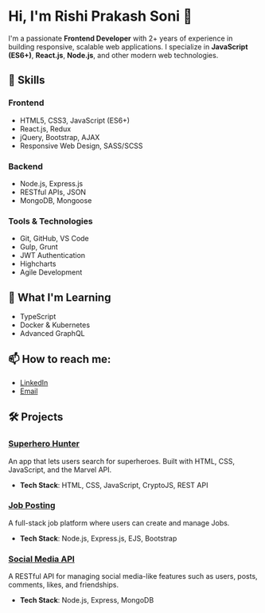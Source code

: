 # Hi, I'm Rishi Prakash Soni 👋

I'm a passionate **Frontend Developer** with 2+ years of experience in building responsive, scalable web applications. I specialize in **JavaScript (ES6+)**, **React.js**, **Node.js**, and other modern web technologies.

## 🚀 Skills

### Frontend
- HTML5, CSS3, JavaScript (ES6+)
- React.js, Redux
- jQuery, Bootstrap, AJAX
- Responsive Web Design, SASS/SCSS

### Backend
- Node.js, Express.js
- RESTful APIs, JSON
- MongoDB, Mongoose

### Tools & Technologies
- Git, GitHub, VS Code
- Gulp, Grunt
- JWT Authentication
- Highcharts
- Agile Development

## 🌱 What I'm Learning
- TypeScript
- Docker & Kubernetes
- Advanced GraphQL

## 📫 How to reach me:
- [LinkedIn](https://in.linkedin.com/in/rishiparakash)
- [Email](mailto:avviare.rishi@gmail.com)

## 🛠 Projects

### [Superhero Hunter](https://github.com/riships/superhero-hunter)
An app that lets users search for superheroes. Built with HTML, CSS, JavaScript, and the Marvel API.
- **Tech Stack**: HTML, CSS, JavaScript, CryptoJS, REST API

### [Job Posting](https://github.com/riships/hiring-portal)
A full-stack job platform where users can create and manage Jobs.
- **Tech Stack**: Node.js, Express.js, EJS, Bootstrap

### [Social Media API](https://github.com/riships/social-media-api)
A RESTful API for managing social media-like features such as users, posts, comments, likes, and friendships.
- **Tech Stack**: Node.js, Express, MongoDB
